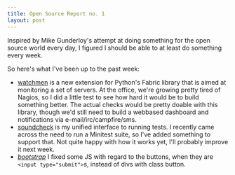```yaml
---
title: Open Source Report no. 1
layout: post
---
```


Inspired by Mike Gunderloy's attempt at doing something for the open source
world every day, I figured I should be able to at least do something every
week.

So here's what I've been up to the past week:

  * [watchmen](http://github.com/roqua/watchmen) is a new extension for
  	Python's Fabric library that is aimed at monitoring a set of servers.
    At the office, we're growing pretty tired of Nagios, so I did a little test
    to see how hard it would be to build something better. The actual checks
    would be pretty doable with this library, though we'd still need to build
    a webbased dashboard and notifications via e-mail/irc/campfire/sms.
  * [soundcheck](http://github.com/marten/soundcheck) is my unified interface
    to running tests. I recently came across the need to run a Minitest suite,
    so I've added something to support that. Not quite happy with how it works
    yet, I'll probably improve it next week.
  * *[bootstrap](http://twitter.github.com/bootstrap/)* I fixed some JS with
    regard to the buttons, when they are `<input type="submit">`s, instead
    of divs with class button.
